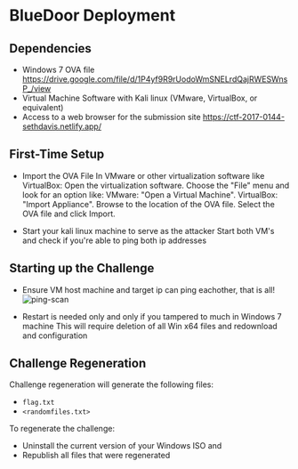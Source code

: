 # BlueDoor Deployment

## Dependencies

- Windows 7 OVA file https://drive.google.com/file/d/1P4yf9R9rUodoWmSNELrdQajRWESWnsP_/view
- Virtual Machine Software with Kali linux (VMware, VirtualBox, or equivalent)
- Access to a web browser for the submission site https://ctf-2017-0144-sethdavis.netlify.app/

## First-Time Setup

- Import the OVA File
  In VMware or other virtualization software like VirtualBox:
  Open the virtualization software.
  Choose the "File" menu and look for an option like:
  VMware: "Open a Virtual Machine".
  VirtualBox: "Import Appliance".
  Browse to the location of the OVA file.
  Select the OVA file and click Import.

- Start your kali linux machine to serve as the attacker
  Start both VM's and check if you're able to ping both ip addresses

## Starting up the Challenge

- Ensure VM host machine and target ip can ping eachother, that is all!
  ![ping-scan](image-2.png)

- Restart is needed only and only if you tampered to much in Windows 7 machine
  This will require deletion of all Win x64 files and redownload and configuration

## Challenge Regeneration

Challenge regeneration will generate the following files:

- `flag.txt`
- `<randomfiles.txt>`

To regenerate the challenge:

- Uninstall the current version of your Windows ISO and
- Republish all files that were regenerated
